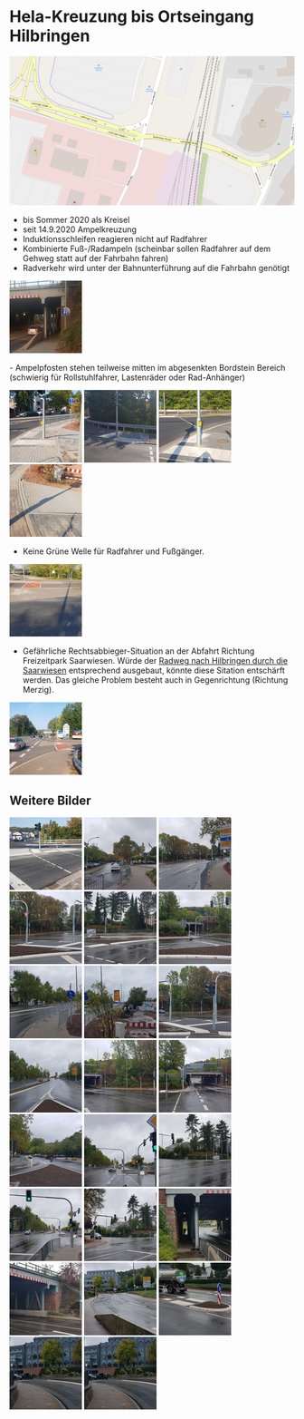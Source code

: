 # Hela-Kreuzung bis Ortseingang Hilbringen

![Karte Hela-Kreuzung](media/map-Hela-Kreuzung.png)

- bis Sommer 2020 als Kreisel
- seit 14.9.2020 Ampelkreuzung
- Induktionsschleifen reagieren nicht auf Radfahrer
- Kombinierte Fuß-/Radampeln (scheinbar sollen Radfahrer auf dem Gehweg statt auf der Fahrbahn fahren)
- Radverkehr wird unter der Bahnunterführung auf die Fahrbahn genötigt
<p><a href="media/20200917_193635.jpg"><img alt="Radweg-Ende-Lothringerstr" src="media/thumb-20200917_193635.jpg"/></a></p>
- Ampelpfosten stehen teilweise mitten im abgesenkten Bordstein Bereich (schwierig für Rollstuhlfahrer, Lastenräder oder Rad-Anhänger)
<p>
  <a href="media/20200919_095052.jpg"><img alt="Ampelpfosten 1" src="media/thumb-20200919_095052.jpg"/></a>
  <a href="media/20200919_113201.jpg"><img alt="Ampelpfosten 2" src="media/thumb-20200919_113201.jpg"/></a>
  <a href="media/20200919_095506.jpg"><img alt="Ampelpfosten 3" src="media/thumb-20200919_095506.jpg"/></a>
  <a href="media/20200919_095100.jpg"><img alt="Ampelpfosten Detail" src="media/thumb-20200919_095100.jpg"/></a>
</p>

- Keine Grüne Welle für Radfahrer und Fußgänger.

<a href="media/20200919_095150.jpg"><img alt="Mindestens Zwei Ampelphasen" src="media/thumb-20200919_095150.jpg"/></a>

- Gefährliche Rechtsabbieger-Situation an der Abfahrt Richtung Freizeitpark Saarwiesen.
Würde der [Radweg nach Hilbringen durch die Saarwiesen](saarwiesen.md) entsprechend ausgebaut, könnte diese Sitation entschärft werden.
Das gleiche Problem besteht auch in Gegenrichtung (Richtung Merzig).

<a href="media/20200919_095356.jpg"><img alt="Abzweig Saarwiesen" src="media/thumb-20200919_095356.jpg"/></a>

## Weitere Bilder
<a href="media/20200919_095554.jpg"><img alt="Fußgängerüberweg Auf-/Abfahrt A8 Richtung Saarbrücken" src="media/thumb-20200919_095554.jpg"/></a>
<a href="media/20201003_124412.jpg"><img alt="Vor der Stadthalle Richtung Kauflandkreuzung" src="media/thumb-20201003_124412.jpg"/></a>
<a href="media/20201003_124531.jpg"><img alt="Vor dem Stadthallenparkplatz Richtung Kauflandkreuzung" src="media/thumb-20201003_124531.jpg"/></a>
<a href="media/20201003_124623.jpg"><img alt="Kauflandkreuzung" src="media/thumb-20201003_124623.jpg"/></a>
<a href="media/20201003_124626.jpg"><img alt="Kauflandkreuzung" src="media/thumb-20201003_124626.jpg"/></a>
<a href="media/20201003_124628.jpg"><img alt="Kauflandkreuzung" src="media/thumb-20201003_124628.jpg"/></a>
<a href="media/20201003_124636.jpg"><img alt="Kauflandkreuzung" src="media/thumb-20201003_124636.jpg"/></a>
<a href="media/20201003_124642.jpg"><img alt="Kauflandkreuzung" src="media/thumb-20201003_124642.jpg"/></a>
<a href="media/20201003_124648.jpg"><img alt="Kauflandkreuzung" src="media/thumb-20201003_124648.jpg"/></a>
<a href="media/20201003_124711.jpg"><img alt="Kauflandkreuzung" src="media/thumb-20201003_124711.jpg"/></a>
<a href="media/20201003_124719.jpg"><img alt="Kauflandkreuzung" src="media/thumb-20201003_124719.jpg"/></a>
<a href="media/20201003_124732.jpg"><img alt="Kauflandkreuzung" src="media/thumb-20201003_124732.jpg"/></a>
<a href="media/20201003_124735.jpg"><img alt="Kauflandkreuzung" src="media/thumb-20201003_124735.jpg"/></a>
<a href="media/20201003_124804.jpg"><img alt="Kauflandkreuzung" src="media/thumb-20201003_124804.jpg"/></a>
<a href="media/20201003_124808.jpg"><img alt="Kauflandkreuzung" src="media/thumb-20201003_124808.jpg"/></a>
<a href="media/20201003_124819.jpg"><img alt="Kauflandkreuzung" src="media/thumb-20201003_124819.jpg"/></a>
<a href="media/20201003_124822.jpg"><img alt="Kauflandkreuzung" src="media/thumb-20201003_124822.jpg"/></a>
<a href="media/20201003_124832.jpg"><img alt="Kauflandkreuzung" src="media/thumb-20201003_124832.jpg"/></a>
<a href="media/20201003_124835.jpg"><img alt="Kauflandkreuzung" src="media/thumb-20201003_124835.jpg"/></a>
<a href="media/20201003_124909.jpg"><img alt="Kauflandkreuzung" src="media/thumb-20201003_124909.jpg"/></a>
<a href="media/20201003_124940.jpg"><img alt="Kauflandkreuzung" src="media/thumb-20201003_124940.jpg"/></a>
<a href="media/20201003_124948.jpg"><img alt="Kauflandkreuzung" src="media/thumb-20201003_124948.jpg"/></a>
<a href="media/20201003_124948.jpg"><img alt="Kauflandkreuzung" src="media/thumb-20201003_124948.jpg"/></a>


